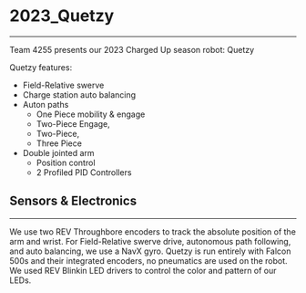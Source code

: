 # 2023_Quetzy
___

Team 4255 presents our 2023 Charged Up season robot: Quetzy

Quetzy features:

- Field-Relative swerve
- Charge station auto balancing
- Auton paths
    - One Piece mobility & engage
    - Two-Piece Engage,
    - Two-Piece,
    - Three Piece
- Double jointed arm
    - Position control
    - 2 Profiled PID Controllers

## Sensors & Electronics
___

We use two REV Throughbore encoders to track the absolute position of the arm and wrist. For Field-Relative swerve drive, autonomous path following, and auto balancing, we use a NavX gyro. Quetzy is run entirely with Falcon 500s and their integrated encoders, no pneumatics are used on the robot. We used REV Blinkin LED drivers to control the color and pattern of our LEDs.